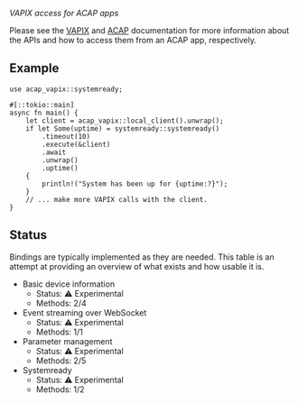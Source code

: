 _VAPIX access for ACAP apps_

Please see the [VAPIX](https://www.axis.com/vapix-library/)
and [ACAP](https://axiscommunications.github.io/acap-documentation/docs/develop/VAPIX-access-for-ACAP-applications.html)
documentation for more information about the APIs and how to access them from an ACAP app, respectively.

## Example

```no_run
use acap_vapix::systemready;

#[::tokio::main]
async fn main() {
    let client = acap_vapix::local_client().unwrap();
    if let Some(uptime) = systemready::systemready()
        .timeout(10)
        .execute(&client)
        .await
        .unwrap()
        .uptime()
    {
        println!("System has been up for {uptime:?}");
    }
    // ... make more VAPIX calls with the client.
}
```

## Status

Bindings are typically implemented as they are needed.
This table is an attempt at providing an overview of what exists and how usable it is.

- Basic device information
  - Status: ⚠️ Experimental
  - Methods: 2/4
- Event streaming over WebSocket
  - Status: ⚠️ Experimental
  - Methods: 1/1
- Parameter management
  - Status: ⚠️ Experimental
  - Methods: 2/5
- Systemready
  - Status: ⚠️ Experimental
  - Methods: 1/2
